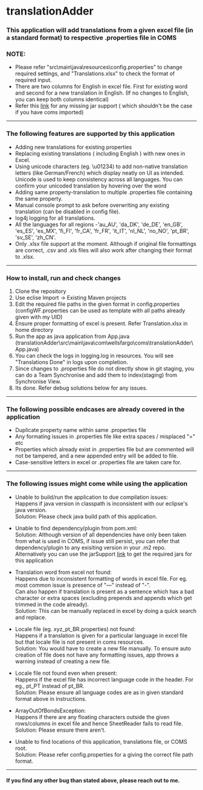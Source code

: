 # translationAdder

### This application will add translations from a given excel file (in a standard format) to respective .properties file in COMS
  
### NOTE:  
* Please refer "src\main\java\resources\config.properties" to change required settings, and "Translations.xlsx" to check the format of required input.  
* There are two columns for English in excel file. First for existing word and second for a new translation in English. (If no changes to English, you can keep both columns identical)  
* Refer this [link](https://github.com/karthik24iyer/TranslationAdderJarSupport) for any missing jar support ( which shouldn't be the case if you have coms imported)  
--------------------------------------------------------------------------------------------------------------------------------------  

### The following features are supported by this application   

* Adding new translations for existing properties 
* Replacing existing translations ( including English ) with new ones in Excel.  
* Using unicode characters (eg. \u01234) to add non-native translation letters (like German/French) which display neatly on UI as intended. Unicode is used to keep consistency across all languages. You can confirm your unicoded translation by hovering over the word
* Adding same property-translation to multiple .properties file containing the same property.  
* Manual console prompt to ask before overwriting any existing translation (can be disabled in config file).  
* log4j logging for all translations.  
* All the languages for all regions -'au_AU', 'da_DK', 'de_DE', 'en_GB', 'es_ES', 'es_MX', 'fi_FI', 'fr_CA', 'fr_FR', 'it_IT', 'nl_NL', 'no_NO', 'pt_BR', 'sv_SE', 'zh_CN'.  
* Only .xlsx file support at the moment. Although if original file formattings are correct, .csv and .xls files will also work after changing their format to .xlsx.  
--------------------------------------------------------------------------------------------------------------------------------------  

### How to install, run and check changes  
1. Clone the repository
2. Use eclise Import -> Existing Maven projects
3. Edit the required file paths in the given format in config.properties (configWF.properties can be used as template with all paths already given with my UID)
4. Ensure proper formatting of excel is present. Refer Translation.xlsx in home directory
5. Run the app as java application from App.java (translationAdder\src\main\java\com\wellsfargo\coms\translationAdder\App.java)
6. You can check the logs in logging.log in resources. You will see "Translations Done" in logs upon completion.
7. Since changes to .properties file do not directly show in git staging, you can do a Team Synchronise and add them to index(staging) from Synchronise View.
8. Its done. Refer debug solutions below for any issues.
--------------------------------------------------------------------------------------------------------------------------------------  

### The following possible endcases are already covered in the application    

* Duplicate property name within same .properties file  
* Any formating issues in .properties file like extra spaces / misplaced "=" etc  
* Properties which already exist in .properties file but are commented will not be tampered, and a new appended entry will be added to file.  
* Case-sensitive letters in excel or .properties file are taken care for.  
--------------------------------------------------------------------------------------------------------------------------------------  

### The following issues might come while using the application    

* Unable to build/run the application to due compilation issues:  
Happens if java version in classpath is inconsistent with our eclipse's java version.  
Solution: Please check java build path of this application.  

* Unable to find dependency/plugin from pom.xml:  
Solution: Although version of all dependencies have only been taken from what is used in COMS, if issue still persist, you can refer that dependency/plugin to any exisiting version in your .m2 repo.  
		  Alternatively you can use the jarSupport [link](https://github.com/karthik24iyer/TranslationAdderJarSupport) to get the required jars for this application  
   
* Translation word from excel not found:  
Happens due to inconsistent formatting of words in excel file. For eg. most common issue is presence of "—" instead of "-".  
Can also happen if translation is present as a sentence which has a bad character or extra spaces (excluding prepends and appends which get trimmed in the code already).  
Solution: This can be manually replaced in excel by doing a quick search and replace.  
  
* Locale file (eg. xyz_pt_BR.properties) not found:   
Happens if a translation is given for a particular language in excel file but that locale file is not present in coms resources.  
Solution: You would have to create a new file manually. To ensure auto creation of file does not have any formatting issues, app throws a warning instead of creating a new file.  
  
* Locale file not found even when present:  
Happens if the excel file has incorrect language code in the header. For eg., pt_PT instead of pt_BR.  
Solution: Please ensure all language codes are as in given standard format above in instructions.  
  
* ArrayOutOfBondsException:  
Happens if there are any floating characters outside the given rows/columns in excel file and hence SheetReader fails to read file.  
Solution: Please ensure there aren't.  
  
* Unable to find locations of this application, translations file, or COMS root.  
Solution: Please refer config.properties for a giving the correct file path format.  
--------------------------------------------------------------------------------------------------------------------------------------  
  
#### If you find any other bug than stated above, please reach out to me.
